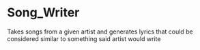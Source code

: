 # Song_Writer
Takes songs from a given artist and generates lyrics that could be considered similar to something said artist would write

